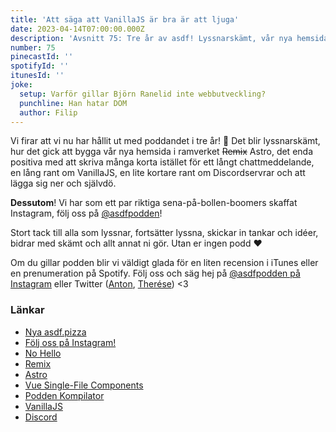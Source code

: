 ```yaml
---
title: 'Att säga att VanillaJS är bra är att ljuga'
date: 2023-04-14T07:00:00.000Z
description: 'Avsnitt 75: Tre år av asdf! Lyssnarskämt, vår nya hemsida byggd med Astro, en lång rant om VanillaJS och mycket annat!'
number: 75
pinecastId: ''
spotifyId: ''
itunesId: ''
joke:
  setup: Varför gillar Björn Ranelid inte webbutveckling?
  punchline: Han hatar DOM
  author: Filip
---
```


Vi firar att vi nu har hållit ut med poddandet i tre år! 🎉 Det blir lyssnarskämt, hur det gick att bygga vår nya hemsida i ramverket ~~Remix~~ Astro, det enda positiva med att skriva många korta istället för ett långt chattmeddelande, en lång rant om VanillaJS, en lite kortare rant om Discordservrar och att lägga sig ner och självdö.

**Dessutom**! Vi har som ett par riktiga sena-på-bollen-boomers skaffat Instagram, följ oss på [@asdfpodden](https://www.instagram.com/asdfpodden/)!

Stort tack till alla som lyssnar, fortsätter lyssna, skickar in tankar och idéer, bidrar med skämt och allt annat ni gör. Utan er ingen podd ❤️

Om du gillar podden blir vi väldigt glada för en liten recension i iTunes eller en prenumeration på Spotify. Följ oss och säg hej på [@asdfpodden på Instagram](https://www.instagram.com/asdfpodden/) eller Twitter ([Anton](https://twitter.com/Awnton), [Therése](https://twitter.com/tkomstadius)) &lt;3

### Länkar

- [Nya asdf.pizza](https://asdf.pizza/)
- [Följ oss på Instagram!](https://www.instagram.com/asdfpodden/)
- [No Hello](https://nohello.net/en/)
- [Remix](https://remix.run/)
- [Astro](https://astro.build/)
- [Vue Single-File Components](https://vuejs.org/guide/scaling-up/sfc.html)
- [Podden Kompilator](https://kompilator.se/)
- [VanillaJS](http://vanilla-js.com/)
- [Discord](https://discord.com/)
